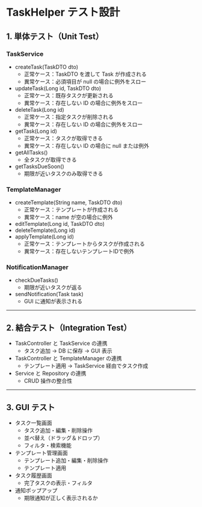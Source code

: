 # TaskHelper テスト設計

## 1. 単体テスト（Unit Test）

### TaskService
- createTask(TaskDTO dto)
  - 正常ケース：TaskDTO を渡して Task が作成される
  - 異常ケース：必須項目が null の場合に例外をスロー
- updateTask(Long id, TaskDTO dto)
  - 正常ケース：既存タスクが更新される
  - 異常ケース：存在しない ID の場合に例外をスロー
- deleteTask(Long id)
  - 正常ケース：指定タスクが削除される
  - 異常ケース：存在しない ID の場合に例外をスロー
- getTask(Long id)
  - 正常ケース：タスクが取得できる
  - 異常ケース：存在しない ID の場合に null または例外
- getAllTasks()
  - 全タスクが取得できる
- getTasksDueSoon()
  - 期限が近いタスクのみ取得できる

### TemplateManager
- createTemplate(String name, TaskDTO dto)
  - 正常ケース：テンプレートが作成される
  - 異常ケース：name が空の場合に例外
- editTemplate(Long id, TaskDTO dto)
- deleteTemplate(Long id)
- applyTemplate(Long id)
  - 正常ケース：テンプレートからタスクが作成される
  - 異常ケース：存在しないテンプレートIDで例外

### NotificationManager
- checkDueTasks()
  - 期限が近いタスクが返る
- sendNotification(Task task)
  - GUI に通知が表示される

---

## 2. 結合テスト（Integration Test）

- TaskController と TaskService の連携
  - タスク追加 → DB に保存 → GUI 表示
- TaskController と TemplateManager の連携
  - テンプレート適用 → TaskService 経由でタスク作成
- Service と Repository の連携
  - CRUD 操作の整合性

---

## 3. GUI テスト

- タスク一覧画面
  - タスク追加・編集・削除操作
  - 並べ替え（ドラッグ＆ドロップ）
  - フィルタ・検索機能
- テンプレート管理画面
  - テンプレート追加・編集・削除操作
  - テンプレート適用
- タスク履歴画面
  - 完了タスクの表示・フィルタ
- 通知ポップアップ
  - 期限通知が正しく表示されるか

